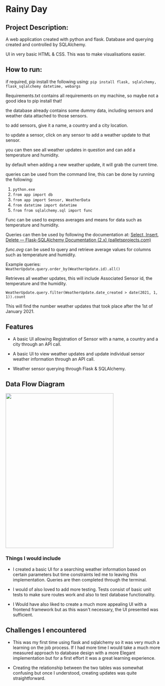 

# Rainy Day

## Project Description:
A web application created with python and flask. Database and querying created and controlled by SQLAlchemy.

UI in very basic HTML & CSS. This was to make visualisations easier.

## How to run:
if required, pip install the following using:
```pip install flask, sqlalchemy, flask_sqlalchemy datetime, webargs```

Requirements.txt contains all requirements on my machine, so maybe not a good idea to pip install that!

the database already contains some dummy data, including sensors and weather data attached to those sensors. 

to add sensors, give it a name, a country and a city location. 

to update a sensor, click on any sensor to add a weather update to that sensor.

you can then see all weather updates in question and can add a temperature and humidity.

by default when adding a new weather update, it will grab the current time.

queries can be used from the command line, this can be done by running the following:
1. ```python.exe ```<br>
2. ```from app import db ```<br>
3. ```from app import Sensor, WeatherData```<br>
4. ```from datetime import datetime```<br>
5. ```from from sqlalchemy.sql import func```<br>

Func can be used to express averages and means for data such as temperature and humidity. 

Queries can then be used by following the documentation at: 
[Select, Insert, Delete — Flask-SQLAlchemy Documentation (2.x) (palletsprojects.com)](https://flask-sqlalchemy.palletsprojects.com/en/2.x/queries/#querying-records)

*func.avg* can be used to query and retrieve average values for columns such as temperature and humidity.

Example queries:<br>
```WeatherUpdate.query.order_by(WeatherUpdate.id).all()```


Retrieves all weather updates, this will include Associated Sensor id, the temperature and the humidity.

````WeatherUpdate.query.filter(WeatherUpdate.date_created > date(2021, 1, 1)).count````

This will find the number weather updates that took place after the 1st of January 2021. 

## Features 

- A basic UI allowing Registration of Sensor with a name, a country and a city through an API call. 

- A basic UI to view weather updates and update individual sensor weather information through an API call. 

- Weather sensor querying through Flask & SQLAlchemy. 

## Data Flow Diagram

<img src="Flow.png" width="350" height="500" />

### Things I would include

- I created a basic UI for a searching weather information based on certain parameters but time constraints led me 
to leaving this implementation. Queries are then completed through the terminal. 

- I would of also loved to add more testing. Tests consist of basic unit tests to make sure routes work and also to test database functionality. 

- I Would have also liked to create a much more appealing UI with a frontend framework but as this wasn't necessary, the UI presented was sufficient. 
## Challenges I encountered
- This was my first time using flask and sqlalchemy so it was very much a learning on the job process.
If I had more time I would take a much more measured approach to database design with a more
Elegant implementation but for a first effort it was a great learning experience.

- Creating the relationship between the two tables was somewhat confusing but once I understood, creating updates was quite straightforward. 


